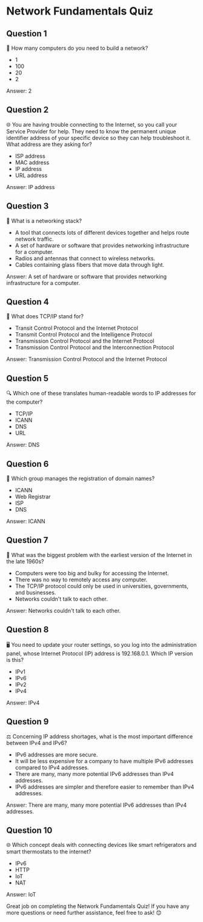 # Network Fundamentals Quiz

## Question 1
🔢 How many computers do you need to build a network?

- 1
- 100
- 20
- 2

Answer: 2

## Question 2
🌐 You are having trouble connecting to the Internet, so you call your Service Provider for help. They need to know the permanent unique identifier address of your specific device so they can help troubleshoot it. What address are they asking for?

- ISP address
- MAC address
- IP address
- URL address

Answer: IP address

## Question 3
🔌 What is a networking stack?

- A tool that connects lots of different devices together and helps route network traffic.
- A set of hardware or software that provides networking infrastructure for a computer.
- Radios and antennas that connect to wireless networks.
- Cables containing glass fibers that move data through light.

Answer: A set of hardware or software that provides networking infrastructure for a computer.

## Question 4
🔐 What does TCP/IP stand for?

- Transit Control Protocol and the Internet Protocol
- Transmit Control Protocol and the Intelligence Protocol
- Transmission Control Protocol and the Internet Protocol
- Transmission Control Protocol and the Interconnection Protocol

Answer: Transmission Control Protocol and the Internet Protocol

## Question 5
🔍 Which one of these translates human-readable words to IP addresses for the computer?

- TCP/IP
- ICANN
- DNS
- URL

Answer: DNS

## Question 6
📝 Which group manages the registration of domain names?

- ICANN
- Web Registrar
- ISP
- DNS

Answer: ICANN

## Question 7
🔄 What was the biggest problem with the earliest version of the Internet in the late 1960s?

- Computers were too big and bulky for accessing the Internet.
- There was no way to remotely access any computer.
- The TCP/IP protocol could only be used in universities, governments, and businesses.
- Networks couldn't talk to each other.

Answer: Networks couldn't talk to each other.

## Question 8
🖥️ You need to update your router settings, so you log into the administration panel, whose Internet Protocol (IP) address is 192.168.0.1. Which IP version is this?

- IPv1
- IPv6
- IPv2
- IPv4

Answer: IPv4

## Question 9
⚖️ Concerning IP address shortages, what is the most important difference between IPv4 and IPv6?

- IPv6 addresses are more secure.
- It will be less expensive for a company to have multiple IPv6 addresses compared to IPv4 addresses.
- There are many, many more potential IPv6 addresses than IPv4 addresses.
- IPv6 addresses are simpler and therefore easier to remember than IPv4 addresses.

Answer: There are many, many more potential IPv6 addresses than IPv4 addresses.

## Question 10
🌐 Which concept deals with connecting devices like smart refrigerators and smart thermostats to the internet?

- IPv6
- HTTP
- IoT
- NAT

Answer: IoT

Great job on completing the Network Fundamentals Quiz! If you have any more questions or need further assistance, feel free to ask! 😊